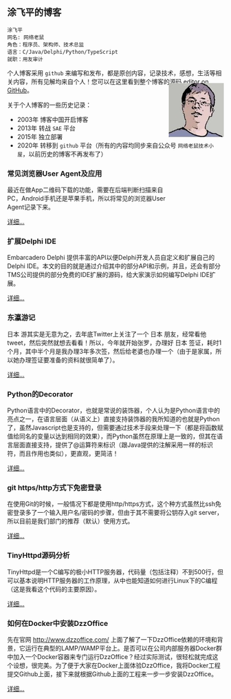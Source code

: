 ## 涂飞平的博客

~~~
涂飞平
网名: 网络老鼠
角色：程序员、架构师、技术总监
语言：C/Java/Delphi/Python/TypeScript
就职：用友审计
~~~

个人博客采用 `github` 来编写和发布，都是原创内容，记录技术，感想，生活等相关内容，所有见解均来自个人！您可以在这里看到整个博客的源码 [editor on GitHub](https://github.com/tufeiping/tufeiping.github.io/edit/master/README.md)。

关于个人博客的一些历史记录：

- 2003年 博客中国开启博客
- 2013年 转战 `SAE` 平台
- 2015年 独立部署
- 2020年 转移到 `github` 平台（所有的内容均同步来自公众号 `网络老鼠技术小屋`，以前历史的博客不再发布了） 

<p style="position: relative;float: right;top: -202px;"><img src="https://raw.githubusercontent.com/tufeiping/tufeiping.github.io/master/assets/Header.jpg" alt="Header.jpg"></p>

### 常见浏览器User Agent及应用

最近在做App二维码下载的功能，需要在后端判断扫描来自PC，Android手机还是苹果手机，所以将常见的浏览器User Agent记录下来。

[详细...](http://www.tufeiping.cn/2019/UserAgent)

### 扩展Delphi IDE

Embarcadero Delphi 提供丰富的API以便Delphi开发人员自定义和扩展自己的Delphi IDE。本文的目的就是通过介绍其中的部分API和示例，并且，还会有部分TMS公司提供的部分免费的IDE扩展的源码，给大家演示如何编写Delphi IDE扩展。

[详细...](http://www.tufeiping.cn/2019/DelphiIDE)

### 东瀛游记

日本 游其实是无意为之，去年底Twitter上关注了一个 日本 朋友，经常看他tweet，然后突然就想去看看！所以，今年就开始张罗，办理好 日本 签证，耗时1个月，其中半个月是我办理3年多次签，然后给老婆也办理一个（由于是家属，所以她办理签证要准备的资料就很简单了）。

[详细...](http://www.tufeiping.cn)


### Python的Decorator

Python语言中的Decorator，也就是常说的装饰器，个人认为是Python语言中的亮点之一，在语言层面（从语义上）直接支持装饰器的我所知道的也就是Python了，虽然Javascript也是支持的，但需要通过技术手段来处理一下（都是将函数赋值给同名的变量以达到相同的效果），而Python虽然在原理上是一致的，但其在语言层面直接支持，提供了@运算符来标识（跟Java提供的注解采用一样的标识符，而且作用也类似），更直观，更简洁！

[详细...](http://www.tufeiping.cn/2018/pythondecorator)

### git https/http方式下免密登录

在使用Git的时候，一般情况下都是使用http/https方式，这个种方式虽然比ssh免密登录多了一个输入用户名/密码的步骤，但由于其不需要将公钥存入git server，所以目前是我们部门的推荐（默认）使用方式。

[详细...](http://www.tufeiping.cn/2019/gitauth)

### TinyHttpd源码分析

TinyHttpd是一个C编写的极小HTTP服务器，代码量（包括注释）不到500行，但可以基本说明HTTP服务器的工作原理，从中也能知道如何进行Linux下的C编程（这是我看这个代码的主要原因）。

[详细...](http://www.tufeiping.cn/2018/TinyHttpd)


### 如何在Docker中安装DzzOffice

先在官网 http://www.dzzoffice.com/ 上面了解了一下DzzOffice依赖的环境和背景，它运行在典型的LAMP/WAMP平台上。是否可以在公司内部服务器Docker群中加入一个Docker容器来专门运行DzzOffice？经过实际测试，很轻松就完成这个设想，很完美。为了便于大家在Docker上面体验DzzOffice，我将Docker工程提交Github上面，接下来就根据Github上面的工程来一步一步安装DzzOffice。

[详细...](http://www.tufeiping.cn)
